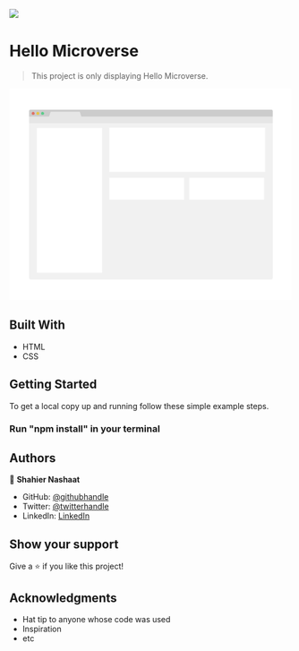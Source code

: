 ![](https://img.shields.io/badge/Microverse-blueviolet)

# Hello Microverse

> This project is only displaying Hello Microverse.

![screenshot](./app_screenshot.png)

## Built With

- HTML
- CSS


## Getting Started

To get a local copy up and running follow these simple example steps.

### Run "npm install" in your terminal



## Authors

👤 **Shahier Nashaat**

- GitHub: [@githubhandle](https://github.com/ShahierNashaat)
- Twitter: [@twitterhandle](https://twitter.com/ShahierN)
- LinkedIn: [LinkedIn](https://www.linkedin.com/in/shahier-nashaat-73519313a/)

## Show your support

Give a ⭐️ if you like this project!

## Acknowledgments

- Hat tip to anyone whose code was used
- Inspiration
- etc
